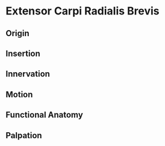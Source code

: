 # Extensor Carpi Radialis Brevis
## Origin
## Insertion
## Innervation
## Motion
## Functional Anatomy
## Palpation